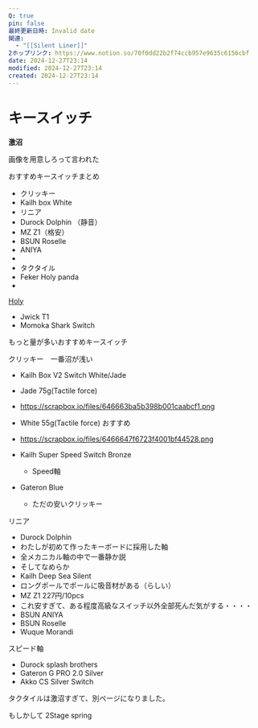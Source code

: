 ```yaml
---
Q: true
pin: false
最終更新日時: Invalid date
関連:
  - "[[Silent Liner]]"
2ホップリンク: https://www.notion.so/70f0dd22b2f74ccb957e9635c6156cbf
date: 2024-12-27T23:14
modified: 2024-12-27T23:14
created: 2024-12-27T23:14
---
```

# キースイッチ

**激沼**

画像を用意しろって言われた

おすすめキースイッチまとめ

- クリッキー  
- Kailh box White  
- リニア  
- Durock Dolphin （静音）  
- MZ Z1（格安）  
- BSUN Roselle  
- ANIYA  
-  
- タクタイル  
- Feker Holy panda  
-  
[Holy](https://www.notion.soPanda)  
- Jwick T1  
- Momoka Shark Switch  

もっと量が多いおすすめキースイッチ

クリッキー　一番沼が浅い

- Kailh Box V2 Switch White/Jade  
- Jade 75g(Tactile force)  
- https://scrapbox.io/files/646663ba5b398b001caabcf1.png  
- White 55g(Tactile force) おすすめ  
- https://scrapbox.io/files/6466647f6723f4001bf44528.png  

- Kailh Super Speed Switch Bronze
    - Speed軸
- Gateron Blue
    - ただの安いクリッキー

リニア

- Durock Dolphin  
- わたしが初めて作ったキーボードに採用した軸  
- 全メカニカル軸の中で一番静か説  
- そしてなめらか  
- Kailh Deep Sea Silent  
- ロングポールでポールに吸音材がある（らしい）  
- MZ Z1 227円/10pcs  
- これ安すぎて、ある程度高級なスイッチ以外全部死んだ気がする・・・・  
- BSUN ANIYA  
- BSUN Roselle  
- Wuque Morandi  

スピード軸

- Durock splash brothers  
- Gateron G PRO 2.0 Silver  
- Akko CS Silver Switch  

タクタイルは激沼すぎて、別ページになりました。

もしかして 2Stage spring
